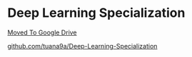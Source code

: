# Deep Learning Specialization

[Moved To Google Drive](https://drive.google.com/drive/folders/19M7e_m4D5ZtQMzQ4ivhISMpVwbUAdbI5?usp=sharing)

[github.com/tuana9a/Deep-Learning-Specialization](https://github.com/tuana9a/Deep-Learning-Specialization)